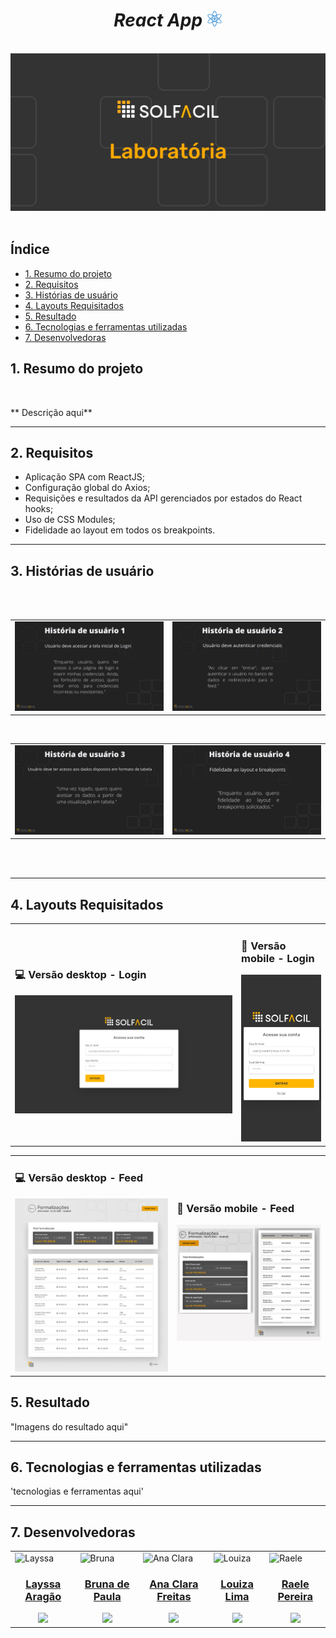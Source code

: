 <div align="center">

# _React App_ <img alt="icon" src="/src/img/react-icon.png" width="25px" >
  
  <br>

<img alt="image" src="/src/img/Group 1.jpg" width="600px">
  
</div>

<br>


## Índice
- [1. Resumo do projeto](#1-resumo-do-projeto)
- [2. Requisitos](#2-requisitos)
- [3. Histórias de usuário](#3-histórias-de-usuário)
- [4. Layouts Requisitados](#4-layouts-requisitados)
- [5. Resultado](#5-resultado)
- [6. Tecnologias e ferramentas utilizadas](#6-tecnologias-e-ferramentas-utilizadas)
- [7. Desenvolvedoras](#7-desenvolvedoras)

## 1. Resumo do projeto
<br>
<p   id="description">** Descrição aqui**</p>

---

## 2. Requisitos

* Aplicação SPA com ReactJS;
* Configuração global do Axios;
* Requisições e resultados da API gerenciados por estados do React hooks;
* Uso de CSS Modules;
* Fidelidade ao layout em todos os breakpoints.

---

## 3. Histórias de usuário
<br>
<table>
<td>
<img alt="historia1" src="/src/img/HIstóriaDeUsuário1.png">
</td>

<br>
<td>
<img alt="historia2" src="/src/img/HistóriaDeUsuário2.png">
</td>
  </table>
  <table>
  <td>
  <img alt="historia3" src="/src/img/HistóriaDeUsuário-3.png">
  <td>
  <img alt="historia4" src="/src/img/HistóriaDeUsuário4.png">
  </td>
<br>
</table>

<br>



<br>

---

## 4. Layouts Requisitados
<table>
<td>

### 💻 Versão desktop - Login
<img alt="desktop" src="/src/img/layout desktop.png">
  
</td>

<td>

### 📱 Versão mobile - Login
<img alt="mobile" src="/src/img/layout mobile.png">
  
</td>
</table>

<table>
  <td>
    
   ### 💻 Versão desktop - Feed
  <img alt="desktop feed" src="/src/img/feed desktop.png">
    
  </td>
  
  <td>
    
   ### 📱 Versão mobile - Feed
  <img alt="mobile feed" src="/src/img/feedMobile.png" width="500px">
    
  </td>
</table>

## 5. Resultado

"Imagens do resultado aqui"

---

## 6. Tecnologias e ferramentas utilizadas

'tecnologias e ferramentas aqui'

---
## 7. Desenvolvedoras

<table>
  <td>

<img alt="Layssa" height="150" src ="https://avatars.githubusercontent.com/u/72772467?v=4">
    <h3 align="center"><a href="https://github.com/aragaolala">Layssa Aragão</a></h3>
    <div align="center">
      <a href="https://linktr.ee/layssaaragao" target="blank"><img src="https://img.shields.io/badge/-LinkedIn-%230077B5?style=for-the-badge&logo=linkedin&logoColor=white"></a> 
    </div>
  </td>
  <td>
  <img alt="Bruna" height="150" src="https://avatars.githubusercontent.com/u/97756820?v=4">
    <h3 align="center"><a href="https://github.com/Brulibra"> Bruna de Paula</a></h3>
    <div align="center">
      <a href="https://www.linkedin.com/in/brunadpaula" target="blank"><img src="https://img.shields.io/badge/-LinkedIn-%230077B5?style=for-the-badge&logo=linkedin&logoColor=white"></a
    </div>
  </td>
       <td>
  <img alt="Ana Clara" height="150" src="https://avatars.githubusercontent.com/u/97203243?v=4">
    <h3 align="center"><a href="https://github.com/AnaClaraFreitas"> Ana Clara Freitas</a></h3>
    <div align="center">
      <a href="https://www.linkedin.com/in/anaclarafreitass" target="blank"><img src="https://img.shields.io/badge/-LinkedIn-%230077B5?style=for-the-badge&logo=linkedin&logoColor=white"></a
    </div>
  </td>
        <td>
  <img alt="Louiza" height="150" src="https://avatars.githubusercontent.com/u/72285598?v=4">
    <h3 align="center"><a href="https://github.com/loulima"> Louiza Lima </a></h3>
    <div align="center">
      <a href="https://www.linkedin.com/in/louizalima" target="blank"><img src="https://img.shields.io/badge/-LinkedIn-%230077B5?style=for-the-badge&logo=linkedin&logoColor=white"></a
    </div>
  </td>
       <td>
  <img alt="Raele" height="150" src="https://avatars.githubusercontent.com/u/95094504?v=4">
    <h3 align="center"><a href="https://github.com/raelepereira"> Raele Pereira</a></h3>
    <div align="center">
      <a href="https://www.linkedin.com/in/raele-pereira-59b804201/" target="blank"><img src="https://img.shields.io/badge/-LinkedIn-%230077B5?style=for-the-badge&logo=linkedin&logoColor=white"></a
    </div>
  </td>
</table>
